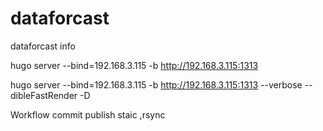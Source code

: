 # dataforcast
dataforcast info


hugo server --bind=192.168.3.115  -b  http://192.168.3.115:1313

hugo server --bind=192.168.3.115  -b  http://192.168.3.115:1313  --verbose --dibleFastRender  -D


Workflow 
commit 
publish  staic  ,rsync
